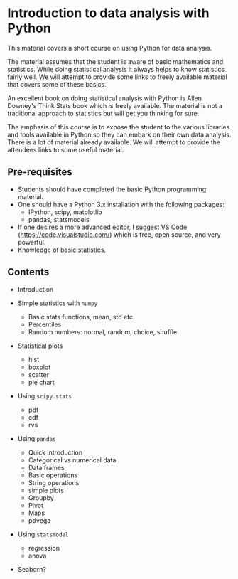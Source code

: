 # Introduction to data analysis with Python

This material covers a short course on using Python for data analysis.

The material assumes that the student is aware of basic mathematics and
statistics. While doing statistical analysis it always helps to know
statistics fairly well. We will attempt to provide some links to freely
available material that covers some of these basics.

An excellent book on doing statistical analysis with Python is Allen Downey's
Think Stats book which is freely available. The material is not a traditional
approach to statistics but will get you thinking for sure.

The emphasis of this course is to expose the student to the various libraries
and tools available in Python so they can embark on their own data analysis.
There is a lot of material already available. We will attempt to provide the
attendees links to some useful material.

## Pre-requisites

- Students should have completed the basic Python programming material.
- One should have a Python 3.x installation with the following packages:
    - IPython, scipy, matplotlib
    - pandas, statsmodels
- If one desires a more advanced editor, I suggest VS Code
  (https://code.visualstudio.com/) which is free, open source, and very
  powerful.
- Knowledge of basic statistics.

## Contents

* Introduction

* Simple statistics with `numpy`
    * Basic stats functions, mean, std etc.
    * Percentiles
    * Random numbers: normal, random, choice, shuffle

* Statistical plots
    * hist
    * boxplot
    * scatter
    * pie chart

* Using `scipy.stats`
    * pdf
    * cdf
    * rvs

* Using `pandas`
    * Quick introduction
    * Categorical vs numerical data
    * Data frames
    * Basic operations
    * String operations
    * simple plots
    * Groupby
    * Pivot
    * Maps
    * pdvega

* Using `statsmodel`
    * regression
    * anova

* Seaborn?
